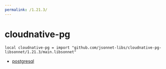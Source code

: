 ```yaml
---
permalink: /1.21.3/
---
```


# cloudnative-pg

```jsonnet
local cloudnative-pg = import "github.com/jsonnet-libs/cloudnative-pg-libsonnet/1.21.3/main.libsonnet"
```



* [postgresql](postgresql/index.md)